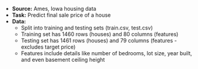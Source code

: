 * **Source:** Ames, Iowa housing data
* **Task:** Predict final sale price of a house
* **Data:**
    * Split into training and testing sets (train.csv, test.csv)
    * Training set has 1460 rows (houses) and 80 columns (features)
    * Testing set has 1461 rows (houses) and 79 columns (features - excludes target price)
    * Features include details like number of bedrooms, lot size, year built, and even basement ceiling height
